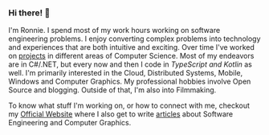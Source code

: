 ### Hi there! 👋
I'm Ronnie. I spend most of my work hours working on software engineering problems. I enjoy converting complex problems into technology and experiences that are both intuitive and exciting. Over time I've worked on [projects]() in different areas of Computer Science. Most of my endeavors are in C#/.NET, but every now and then I code in *TypeScript and Kotlin* as well. I'm primarily interested in the Cloud, Distributed Systems, Mobile, Windows and Computer Graphics. My professional hobbies involve Open Source and blogging. Outside of that, I'm also into Filmmaking.

To know what stuff I'm working on, or how to connect with me, checkout my <a href="https://ronnielutaro.github.io/portfolio/" target="_blank">Official Website</a> where I also get to write [articles]() about Software Engineering and Computer Graphics.

